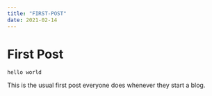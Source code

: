 ```yaml
---
title: "FIRST-POST"
date: 2021-02-14
---
```


# First Post

` hello world `

This is the usual first post everyone does whenever they start a blog.
